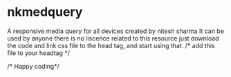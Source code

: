 # nkmedquery
A responsive media query for all devices 
created by nitesh sharma
It can be used by anyone there is no liscence
related to this resource just download the code and link css file to the head tag, and start using that.
/* add this file to your headtag */

<link rel="stylesheet" type="text/css" media="screen" href="nkmed.css">
/* Happy coding*/
